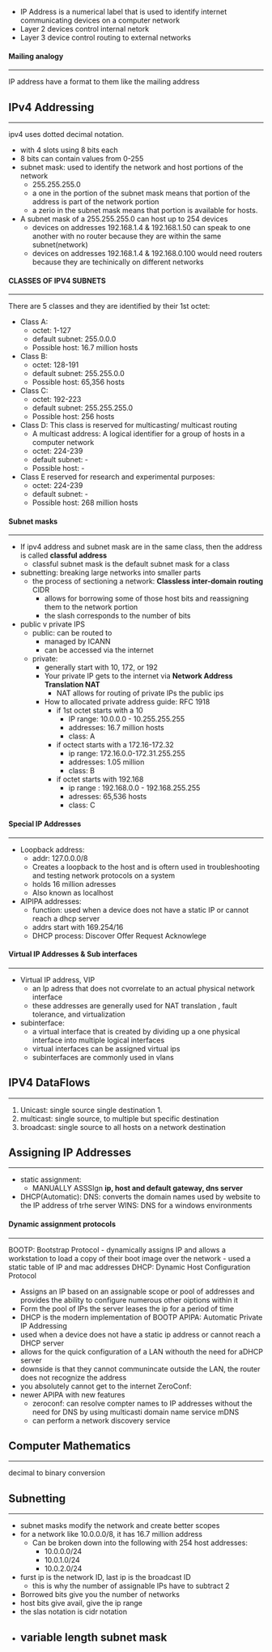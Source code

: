 - IP Address is a numerical label that is used to identify internet communicating devices on a computer network
- Layer 2 devices control internal netork
- Layer 3 device control routing to external networks

#### Mailing analogy
---
IP address have a format to them like the mailing address 

## IPv4 Addressing 
----
ipv4 uses dotted decimal notation. 
- with 4 slots  using 8 bits each 
- 8 bits can contain values  from 0-255
- subnet mask: used to identify the network and host portions of the network
	- 255.255.255.0 
	- a one in the portion of the subnet mask means that portion of the address is  part of the network portion 
	- a zerio in the subnet mask means that portion is available for hosts.
-  A subnet mask of a 255.255.255.0 can host up to 254 devices
	- devices on addresses 192.168.1.4 &  192.168.1.50 can speak to one another with no router because they are within the same subnet(network)
	- devices on addresses 192.168.1.4 &  192.168.0.100  would need  routers because they are  techinically on different networks 
#### CLASSES OF IPV4 SUBNETS
----
There are 5 classes and they are identified by their 1st octet:
- Class A: 
	- octet: 1-127
	- default subnet: 255.0.0.0
	- Possible host: 16.7 million hosts
- Class B: 
	- octet: 128-191
	- default subnet: 255.255.0.0
	- Possible host: 65,356 hosts
- Class C: 
	- octet: 192-223
	- default subnet: 255.255.255.0
	- Possible host: 256 hosts
- Class D:  This class is reserved for multicasting/ multicast routing
	- A multicast address: A logical identifier for a group of hosts in a computer network 
	- octet: 224-239
	- default subnet:  -
	- Possible host: -
- Class E reserved for research and experimental purposes:  
	- octet: 224-239
	- default subnet: -
	- Possible host: 268 million hosts

#### Subnet masks
---
- If ipv4 address and subnet  mask are in the same class, then the address is called **classful  address**
	- classful subnet mask is the default subnet mask for a class
- subnetting: breaking large networks into smaller parts
	- the process of sectioning a network: **Classless inter-domain routing**  CIDR
		- allows for borrowing some of those host bits and reassigning them to the network portion
		- the slash corresponds to the number of bits 
- public v private IPS
	- public: can be routed to 
		- managed by ICANN
		- can be accessed via the internet
	- private: 
		- generally start with 10, 172, or 192
		- Your private IP gets to the internet via **Network Address Translation NAT**
			- NAT allows for routing of private IPs the public ips
		- How to allocated private address guide: RFC 1918
			-  if 1st octet starts with a 10 
				- IP range: 10.0.0.0 - 10.255.255.255
				- addresses:  16.7 million hosts 
				- class: A
			- if octect starts with a 172.16-172.32
				- ip range: 172.16.0.0-172.31.255.255
				- addresses: 1.05 million
				- class: B
			- if octet starts with 192.168
				- ip range : 192.168.0.0 - 192.168.255.255
				- adresses: 65,536 hosts
				- class: C

#### Special IP Addresses
---
- Loopback address:
	- addr: 127.0.0.0/8
	- Creates a loopback to the host and is oftern used in troubleshooting and testing network protocols on a system 
	-  holds 16 million adresses 
	- Also known as localhost
- AIPIPA addresses: 
	- function: used when a device does not have a static IP or cannot reach a dhcp server
	- addrs start with 169.254/16
	- DHCP process: Discover Offer Request Acknowlege

#### Virtual IP Addresses & Sub interfaces
---
- Virtual  IP address, VIP 
	- an Ip adress that does not cvorrelate to an actual physical network interface
	- these addresses are generally used for NAT translation , fault tolerance, and virtualization
- subinterface: 
	- a virtual interface that is created by dividing up a one physical interface into multiple logical interfaces
	- virtual interfaces can be assigned virtual ips 
	- subinterfaces are commonly used in vlans

## IPV4 DataFlows 
----
1. Unicast: single source single destination
	1. 
2. multicast: single source, to multiple but specific destination
3. broadcast: single source to all hosts on a network destination

## Assigning IP Addresses
---
- static assignment: 
	- MANUALLY ASSSIgn **ip, host and default gateway, dns server**
- DHCP(Automatic): 
DNS: converts the domain names used by website to the IP address of trhe server
WINS: DNS for  a windows environments 

#### Dynamic assignment  protocols
----
BOOTP: Bootstrap Protocol 
	- dynamically assigns IP and allows a workstation to load a copy of their boot image over the network
	- used a static table of IP and mac addresses 
DHCP: Dynamic Host Configuration Protocol
- Assigns an IP based on an assignable scope or pool of addresses and provides the ability to configure numerous other oiptions within it
- Form the pool of IPs the server leases the ip for a period of time
- DHCP is the modern implementation of BOOTP
APIPA: Automatic Private IP Addressing
- used when a device does not have a static ip address or cannot reach a DHCP server
- allows for the quick configuration of a LAN withouth the need for aDHCP server
- downside is that they cannot communincate outside the LAN, the router does not recognize the address
- you absolutely cannot get to the internet
ZeroConf:
- newer APIPA with new features
	- zeroconf: can resolve compter names to IP addresses without the need for DNS by using  multicasti domain name service mDNS 
	- can perform a network discovery service 

## Computer Mathematics 
---
decimal to binary conversion

## Subnetting
---
- subnet masks modify the network and create better scopes 
- for a network like 10.0.0.0/8, it has 16.7 million address
	- Can be broken down into the following with 254 host addresses: 
		- 10.0.0.0/24
		- 10.0.1.0/24
		- 10.0.2.0/24
- furst ip is the network ID, last ip is the broadcast ID
	- this is why the number of assignable IPs have to subtract 2 
- Borrowed bits give you the number of networks 
- host bits give avail, give the ip range 
- the slas notation is cidr notation 
- variable length subnet mask 
	- 